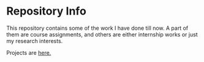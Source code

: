 # Repository Info

 This repository contains some of the work I have done till now. A part of them are course assignments, and others are either internship works or just my research interests.
 
 Projects are [here.](https://github.com/ekingungor/assignments/wiki/Repo)
